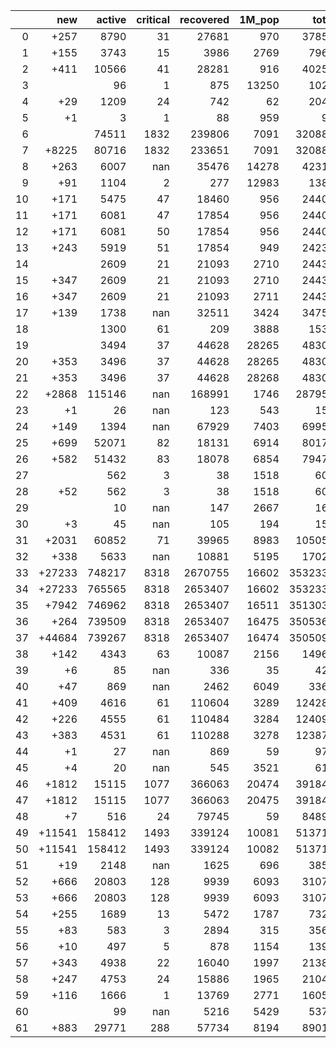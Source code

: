 |    |    new |   active |   critical |   recovered |   1M_pop |   total |
|---:|-------:|---------:|-----------:|------------:|---------:|--------:|
|  0 |   +257 |     8790 |         31 |       27681 |      970 |   37856 |
|  1 |   +155 |     3743 |         15 |        3986 |     2769 |    7967 |
|  2 |   +411 |    10566 |         41 |       28281 |      916 |   40258 |
|  3 |        |       96 |          1 |         875 |    13250 |    1024 |
|  4 |    +29 |     1209 |         24 |         742 |       62 |    2044 |
|  5 |     +1 |        3 |          1 |          88 |      959 |      94 |
|  6 |        |    74511 |       1832 |      239806 |     7091 |  320884 |
|  7 |  +8225 |    80716 |       1832 |      233651 |     7091 |  320884 |
|  8 |   +263 |     6007 |        nan |       35476 |    14278 |   42319 |
|  9 |    +91 |     1104 |          2 |         277 |    12983 |    1387 |
| 10 |   +171 |     5475 |         47 |       18460 |      956 |   24407 |
| 11 |   +171 |     6081 |         47 |       17854 |      956 |   24407 |
| 12 |   +171 |     6081 |         50 |       17854 |      956 |   24407 |
| 13 |   +243 |     5919 |         51 |       17854 |      949 |   24236 |
| 14 |        |     2609 |         21 |       21093 |     2710 |   24431 |
| 15 |   +347 |     2609 |         21 |       21093 |     2710 |   24431 |
| 16 |   +347 |     2609 |         21 |       21093 |     2711 |   24431 |
| 17 |   +139 |     1738 |        nan |       32511 |     3424 |   34759 |
| 18 |        |     1300 |         61 |         209 |     3888 |    1531 |
| 19 |        |     3494 |         37 |       44628 |    28265 |   48303 |
| 20 |   +353 |     3496 |         37 |       44628 |    28265 |   48303 |
| 21 |   +353 |     3496 |         37 |       44628 |    28268 |   48303 |
| 22 |  +2868 |   115146 |        nan |      168991 |     1746 |  287959 |
| 23 |     +1 |       26 |        nan |         123 |      543 |     156 |
| 24 |   +149 |     1394 |        nan |       67929 |     7403 |   69950 |
| 25 |   +699 |    52071 |         82 |       18131 |     6914 |   80178 |
| 26 |   +582 |    51432 |         83 |       18078 |     6854 |   79479 |
| 27 |        |      562 |          3 |          38 |     1518 |     605 |
| 28 |    +52 |      562 |          3 |          38 |     1518 |     605 |
| 29 |        |       10 |        nan |         147 |     2667 |     166 |
| 30 |     +3 |       45 |        nan |         105 |      194 |     150 |
| 31 |  +2031 |    60852 |         71 |       39965 |     8983 |  105050 |
| 32 |   +338 |     5633 |        nan |       10881 |     5195 |   17029 |
| 33 | +27233 |   748217 |       8318 |     2670755 |    16602 | 3532330 |
| 34 | +27233 |   765565 |       8318 |     2653407 |    16602 | 3532330 |
| 35 |  +7942 |   746962 |       8318 |     2653407 |    16511 | 3513039 |
| 36 |   +264 |   739509 |       8318 |     2653407 |    16475 | 3505361 |
| 37 | +44684 |   739267 |       8318 |     2653407 |    16474 | 3505097 |
| 38 |   +142 |     4343 |         63 |       10087 |     2156 |   14962 |
| 39 |     +6 |       85 |        nan |         336 |       35 |     422 |
| 40 |    +47 |      869 |        nan |        2462 |     6049 |    3368 |
| 41 |   +409 |     4616 |         61 |      110604 |     3289 |  124282 |
| 42 |   +226 |     4555 |         61 |      110484 |     3284 |  124099 |
| 43 |   +383 |     4531 |         61 |      110288 |     3278 |  123873 |
| 44 |     +1 |       27 |        nan |         869 |       59 |     972 |
| 45 |     +4 |       20 |        nan |         545 |     3521 |     613 |
| 46 |  +1812 |    15115 |       1077 |      366063 |    20474 |  391849 |
| 47 |  +1812 |    15115 |       1077 |      366063 |    20475 |  391849 |
| 48 |     +7 |      516 |         24 |       79745 |       59 |   84895 |
| 49 | +11541 |   158412 |       1493 |      339124 |    10081 |  513719 |
| 50 | +11541 |   158412 |       1493 |      339124 |    10082 |  513719 |
| 51 |    +19 |     2148 |        nan |        1625 |      696 |    3850 |
| 52 |   +666 |    20803 |        128 |        9939 |     6093 |   31075 |
| 53 |   +666 |    20803 |        128 |        9939 |     6093 |   31075 |
| 54 |   +255 |     1689 |         13 |        5472 |     1787 |    7329 |
| 55 |    +83 |      583 |          3 |        2894 |      315 |    3565 |
| 56 |    +10 |      497 |          5 |         878 |     1154 |    1395 |
| 57 |   +343 |     4938 |         22 |       16040 |     1997 |   21388 |
| 58 |   +247 |     4753 |         24 |       15886 |     1965 |   21045 |
| 59 |   +116 |     1666 |          1 |       13769 |     2771 |   16056 |
| 60 |        |       99 |        nan |        5216 |     5429 |    5374 |
| 61 |   +883 |    29771 |        288 |       57734 |     8194 |   89010 |